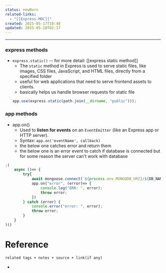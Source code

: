 ```yaml
---
status: newBorn
related-links:
  - "[[Express-MOC]]"
created: 2025-05-17T10:48
updated: 2025-05-28T02:17
---
```

---

### express methods

- `express.static()` -- for more detail: [[express static method]]
    - The `static` method in Express is used to serve static files, like images, CSS files, JavaScript, and HTML files, directly from a specified folder
    - useful for web applications that need to serve frontend assets to clients.
    - basically helps us handle browser requests for static file
    ```jsx
    app.use(express.static(path.join(__dirname, "public")));
    ```



### app methods

- app.on() 
	- Used to **listen for events** on an `EventEmitter` (like an Express app or HTTP server).
	- Syntax: `app.on('eventName', callback)`
	- the below one catches error and return them
	- the below one is an error event to catch if database is connected but for some reason the server can't work with database
```js
;(
    async ()=> {
        try{
            await mongoose.connect(`${process.env.MONGODB_URI}/${DB_NAME}`);
            app.on("error", (error)=> {
                console.log("ERR: ", error);
                throw error;
            }) 
        } catch (error) {
            console.error("error: ", error);
            throw error;
        }
    }
)()
```


# Reference
`related tags + notes + source + link(if any)`
 

- 